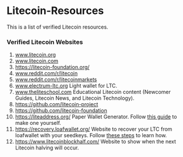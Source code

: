 # Litecoin-Resources
This is a list of verified Litecoin resources.

### Verified Litecoin Websites
1. www.litecoin.org
1. www.litecoin.com
1. https://litecoin-foundation.org/
1. www.reddit.com/r/litecoin
1. www.reddit.com/r/litecoinmarkets
1. www.electrum-ltc.org Light wallet for LTC.  
1. www.theliteschool.com Educational Litecoin content (Newcomer Guides, Litecoin News, and Litecoin Technology).
1. https://github.com/litecoin-project
1. https://github.com/litecoin-foundation
1. https://liteaddress.org/ Paper Wallet Generator.  Follow [this guide](https://theliteschool.com/lsc/how-to-create-and-spend-a-paper-wallet) to make one yourself.
1. https://recovery.loafwallet.org/ Website to recover your LTC from loafwallet with your seedkeys.  Follow [these steps](https://www.reddit.com/r/litecoin/comments/7epj6u/a_guide_to_recovering_your_ltc_from_loafwallet/) to learn how.
1. https://www.litecoinblockhalf.com/ Website to show when the next Litecoin halving will occur.
